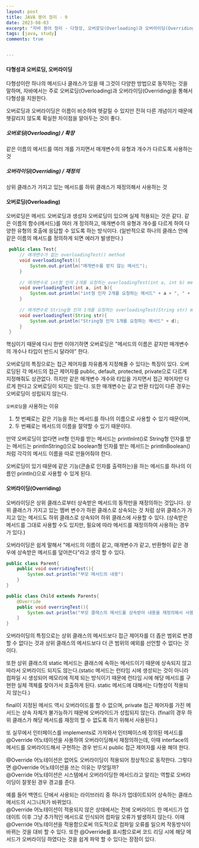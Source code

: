 ```yaml
---
layout: post
title: JAVA 용어 정리 - 9
date: 2023-08-03
excerpt: "자바 용어 정리 - 다형성, 오버로딩(Overloading)과 오버라이딩(Overriding)"
tags: [java, study]
comments: true


---
```




#### 다형성과 오버로딩, 오버라이딩

다형성이란 하나의 메서드나 클래스가 있을 때 그것이 다양한 방법으로 동작하는 것을 말하며, 자바에서는 주로 오버로딩(Overloading)과 오버라이딩(Overriding)을 통해서 다형성을 지원한다.

오버로딩과 오버라이딩은 이름이 비슷하여 헷갈릴 수 있지만 전혀 다른 개념이기 때문에 헷갈리지 않도록 확실한 차이점을 알아두는 것이 좋다.

##### 오버로딩(Overloading) / 확장

같은 이름의 메서드를 여러 개를 가지면서 매개변수의 유형과 개수가 다르도록 사용하는 것

##### 오버라이딩(Overriding) / 재정의

상위 클래스가 가지고 있는 메서드를 하위 클래스가 재정의해서 사용하는 것

#### 오버로딩(Overloading)

오버로딩은 메서드 오버로딩과 생성자 오버로딩이 있으며 실제 적용되는 것은 같다. 같은 이름의 함수(메서드)를 여러 개 정의하고, 매개변수의 유형과 개수를 다르게 하여 다양한 유형의 호출에 응답할 수 있도록 하는 방식이다. (일반적으로 하나의 클래스 안에 같은 이름의 메서드를 정의하게 되면 에러가 발생한다.)

```java
 public class Test{
     // 매개변수가 없는 overloadingTest() method
     void overloadingTest(){
         System.out.println("매개변수를 받지 않는 메서드");
     }
     
     // 매개변수로 int형 인자 2개를 요청하는 overloadingTest(int a, int b) method
     void overloadingTest(int a, int b){
         System.out.println("int형 인자 2개를 요청하는 메서드" + a + ", " + b);
     }
     
     // 매개변수로 String형 인자 1개를 요청하는 overloadingTest(String str) method
     void overloadingTest(String str){
         System.out.println("String형 인자 1개를 요청하는 메서드" + d);
     }
 }
```

핵심이기 때문에 다시 한번 이야기하면 오버로딩은 "메서드의 이름은 같지만 매개변수의 개수나 타입이 반드시 달라야" 한다.

오버로딩의 특징으로는 접근 제어자를 자유롭게 지정해줄 수 있다는 특징이 있다. 오버로딩된 각 메서드의 접근 제어자를 public, default, protected, private으로 다르게 지정해줘도 상관없다. 하지만 같은 매개변수 개수와 타입을 가지면서 접근 제어자만 다르게 한다고 오버로딩이 되지는 않는다. 또한 매개변수는 같고 반환 타입이 다른 경우는 오버로딩이 성립되지 않는다.

`오버로딩`을 사용하는 이유

1. 첫 번째로는 같은 기능을 하는 메서드를 하나의 이름으로 사용할 수 있기 때문이며,
2. 두 번째로는 메서드의 이름을 절약할 수 있기 때문이다.

만약 오버로딩이 없다면 int형 인자를 받는 메서드는 printlnInt()로 String형 인자를 받는 메서드는 printlnString()으로 boolean형 인자를 받는 메서드는 printlnBoolean()처럼 각각의 메서드 이름을 따로 만들어줘야 한다.

오버로딩이 있기 때문에 같은 기능(콘솔로 인자를 출력하는)을 하는 메서드를 하나의 이름인 println()으로 사용할 수 있게 된다.

#### 오버라이딩(Overriding)

오버라이딩은 상위 클래스로부터 상속받은 메서드의 동작만을 재정의하는 것입니다. 상위 클래스가 가지고 있는 멤버 변수가 하윈 클래스로 상속되는 것 처럼 상위 클래스가 가지고 있는 메서드도 하위 클래스로 상속되어 하위 클래스에 사용할 수 있다. (상속받은 메서드를 그대로 사용할 수도 있지만, 필요에 따라 메서드를 재정의하여 사용하는 경우가 있다.)

오버라이딩은 쉽게 말해서 "메서드의 이름이 같고, 매개변수가 같고, 반환형이 같은 경우에 상속받은 메서드를 덮어쓴다"라고 생각 할 수 있다.

```java
public class Parent{
    public void overridingTest(){
        System.out.println("부모 메서드의 내용")
    }
}

public class Child extends Parents{
    @Override
    public void overringTest(){
        System.out.println("부모 클래스의 메서드를 상속받아 내용을 재정의해서 사용");
    }
}
```

오버라이딩의 특징으로는 상위 클래스의 메서드보다 접근 제어자를 더 좁은 범위로 변경할 수 없다는 것과 상위 클래스의 메서드보다 더 큰 범위의 예외를 선언할 수 없다는 것이다.

또한 상위 클래스의 static 메서드는 클래스에 속하는 메서드이기 때문에 상속되지 않고 따라서 오버라이드 되지도 않는다.(static 메서드는 런타임 시에 생성되는 것이 아니라 컴파일 시 생성되어 메모리에 적제 되는 방식이기 때문에 런타임 시에 해당 메서드를 구현한 실체 객체를 찾아가서 호출하게 된다. static 메서드에 대해서는 다형성이 적용되지 않는다.)

final이 지정된 메서드 역시 오버라이드를 할 수 없으며, private 접근 제어자를 가진 메서드는 상속 자체가 불가능하기 때문에 오버라이드가 성립되지 않는다. (final의 경우 하위 클래스가 해당 메서드를 재정의 할 수 없도록 하기 위해서 사용된다.)

또 실무에서 인터페이스를 implements로 가져와서 인터페이스에 정의된 메서드를 @Override 어노테이션을 사용하여 오버라이딩해서 재정의하는데, 이때 interface의 메서드를 오버라이드해서 구현하는 경우 반드시 public 접근 제어자를 사용 해야 한다.

@Override 어노테이션은 없어도 오버라이딩이 적용되어 정상적으로 동작한다. 그렇다면 @Override 어노테이션을 쓰는 이유는 무엇일까?<br>@Override 어노테이션은 시스템에서 오버라이딩한 메서드라고 알리는 역할로 오버라이딩이 잘못된 경우 경고를 준다.

예를 들어 백엔드 단에서 사용되는 라이브러리 중 하나가 업데이트되어 상속하는 클래스 메서드의 시그니처가 바뀌었다.<br>@Override 어노테이션이 적용되지 않은 상태에서는 전에 오버라이드 한 메서드가 업데이트 이후 그냥 추가적인 메서드로 인식되어 컴파일 오류가 발생하지 않는다. 이때 @Override 어노테이션을 적용함으로써 의도적으로 컴파일 오류를 일으켜 작동방식이 바뀌는 것을 대비 할 수 있다. 또한 @Override를 표시함으로써 코드 리딩 시에 해당 메서드가 오버라이딩 하였다는 것을 쉽게 파악 할 수 있다는 장점이 있다.
